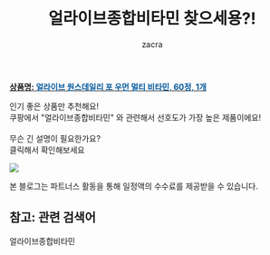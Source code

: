 ﻿---
layout: post
title:  "얼라이브종합비타민 찾으세용?!"
author: zacra
categories: [ 아이템 ]
tags: [얼라이브종합비타민]
image: https://static.coupangcdn.com/image/product/image/vendoritem/2019/03/20/3000065024/5a1e159d-9f00-41c7-a7bf-1140af04d415.jpg 
description: "쿠팡에서 얼라이브종합비타민 관련 키워드로 가장 고객 선호도가 높은 제품이랍니다."
rating: 4.5
---

<a href="https://link.coupang.com/re/AFFSDP?lptag=AF8407795&pageKey=3961975&itemId=122506&vendorItemId=3000065024&traceid=V0-153-469c57b680e865bd"><b>상품명: <font color='#01579B'>얼라이브 원스데일리 포 우먼 멀티 비타민, 60정, 1개</font></b></a>

인기 좋은 상품만 추천해요!<br/>
쿠팡에서 "얼라이브종합비타민" 와 관련해서 선호도가 가장 높은 제품이에요!<br/><br/>
무슨 긴 설명이 필요한가요?  
클릭해서 확인해보세요


<a href="https://link.coupang.com/re/AFFSDP?lptag=AF8407795&pageKey=3961975&itemId=122506&vendorItemId=3000065024&traceid=V0-153-469c57b680e865bd"><img src="https://thumbnail8.coupangcdn.com/thumbnails/remote/q89/image/retail/images/607774487109098-e5cf312d-d1d1-4485-b965-73523f4586cd.jpg"></a> 

본 블로그는 파트너스 활동을 통해 일정액의 수수료를 제공받을 수 있습니다.

## 참고: 관련 검색어    
얼라이브종합비타민